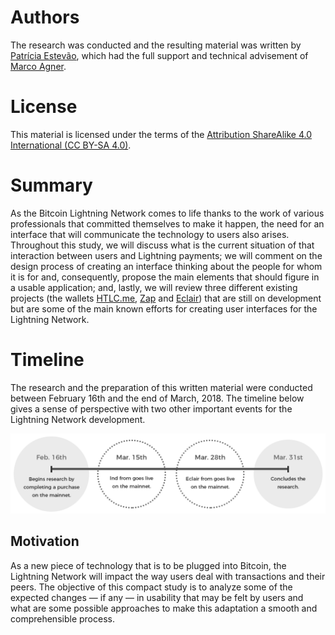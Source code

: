 # Authors

The research was conducted and the resulting material was written by [Patrícia Estevão](https://patestevao.com/), which had the full support and technical advisement of [Marco Agner](https://www.marcoagner.org/).

# License

This material is licensed under the terms of the [Attribution ShareAlike 4.0 International \(CC BY-SA 4.0\)](https://creativecommons.org/licenses/by-sa/4.0/).

# Summary

As the Bitcoin Lightning Network comes to life thanks to the work of various professionals that committed themselves to make it happen, the need for an interface that will communicate the technology to users also arises. Throughout this study, we will discuss what is the current situation of that interaction between users and Lightning payments; we will comment on the design process of creating an interface thinking about the people for whom it is for and, consequently, propose the main elements that should figure in a usable application; and, lastly, we will review three different existing projects \(the wallets [HTLC.me](https://htlc.me/), [Zap](https://zap.jackmallers.com/) and [Eclair](https://play.google.com/store/apps/details?id=fr.acinq.eclair.wallet)\) that are still on development but are some of the main known efforts for creating user interfaces for the Lightning Network. 

# Timeline

The research and the preparation of this written material were conducted between February 16th and the end of March, 2018. The timeline below gives a sense of perspective with two other important events for the Lightning Network development.

![](/assets/timeline.png)

## Motivation

As a new piece of technology that is to be plugged into Bitcoin, the Lightning Network will impact the way users deal with transactions and their peers. The objective of this compact study is to analyze some of the expected changes — if any — in usability that may be felt by users and what are some possible approaches to make this adaptation a smooth and comprehensible process.

